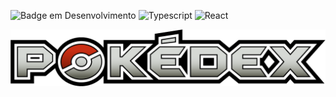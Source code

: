 
![Badge em Desenvolvimento](http://img.shields.io/static/v1?label=STATUS&message=EM%20DESENVOLVIMENTO&color=yellow&style=for-the-badge)
![Typescript](http://img.shields.io/static/v1?label=Typescript&message=4.5.5&color=3178C6&style=for-the-badge)
![React](http://img.shields.io/static/v1?label=React&message=17.0.2&color=61DAF9&style=for-the-badge)


![Pokedex-logo](./src/assets/pokedex-banner.png)












